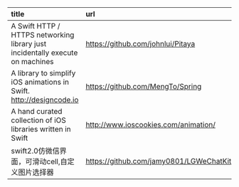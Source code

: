 | title   | url  |
|:--|:--|
A Swift HTTP / HTTPS networking library just incidentally execute on machines|https://github.com/johnlui/Pitaya
A library to simplify iOS animations in Swift. http://designcode.io|https://github.com/MengTo/Spring
A hand curated collection of iOS libraries written in Swift|http://www.ioscookies.com/animation/
swift2.0仿微信界面，可滑动cell,自定义图片选择器|https://github.com/jamy0801/LGWeChatKit

